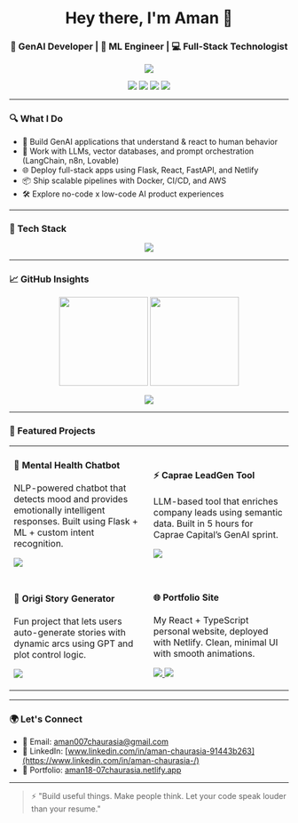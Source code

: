 <h1 align="center">Hey there, I'm Aman 👋</h1>
<h3 align="center">🚀 GenAI Developer | 🧠 ML Engineer | 💻 Full-Stack Technologist</h3>

<p align="center">
  <img src="https://readme-typing-svg.herokuapp.com?font=Fira+Code&pause=1000&color=00FFAA&center=true&vCenter=true&width=435&lines=Turning+AI+dreams+into+deployable+products.;Transforming+human+behavior+via+tech.;Shipping+intelligent+apps+at+scale."/>
</p>

<p align="center">
  <a href="mailto:aman007chaurasia@gmail.com"><img src="https://img.shields.io/badge/Email-c14438?style=for-the-badge&logo=Gmail&logoColor=white"/></a>
  <a href="www.linkedin.com/in/aman-chaurasia-91443b263"><img src="https://img.shields.io/badge/LinkedIn-0077B5?style=for-the-badge&logo=linkedin&logoColor=white"/></a>
  <a href="https://aman18-07chaurasia.netlify.app/"><img src="https://img.shields.io/badge/Portfolio-000000?style=for-the-badge&logo=firefox&logoColor=white"/></a>
  <a href="https://github.com/aman18Chaurasia?tab=repositories"><img src="https://img.shields.io/badge/Projects-100000?style=for-the-badge&logo=github&logoColor=white"/></a>
</p>

---

### 🔍 What I Do

- 🧠 Build GenAI applications that understand & react to human behavior  
- 💬 Work with LLMs, vector databases, and prompt orchestration (LangChain, n8n, Lovable)  
- 🌐 Deploy full-stack apps using Flask, React, FastAPI, and Netlify  
- 📦 Ship scalable pipelines with Docker, CI/CD, and AWS  
- 🛠️ Explore no-code x low-code AI product experiences  

---

### 🧰 Tech Stack

<p align="center">
  <img src="https://skillicons.dev/icons?i=python,flask,fastapi,react,ts,js,html,css,tailwind,git,github,docker,aws,pytorch,tensorflow,sklearn,vscode,postman&perline=8" />
</p>

---

### 📈 GitHub Insights

<p align="center">
  <img src="https://github-readme-stats.vercel.app/api?username=aman18Chaurasia&show_icons=true&theme=tokyonight&hide_title=true" height="160"/>
  <img src="https://streak-stats.demolab.com?user=aman18Chaurasia&theme=tokyonight&hide_border=true" height="160"/>
</p>

<p align="center">
  <img src="https://github-profile-trophy.vercel.app/?username=aman18Chaurasia&theme=onedark&column=6&margin-w=10" />
</p>

---

### 🚀 Featured Projects

<table>
  <tr>
    <td width="50%">
      <h4>🧠 Mental Health Chatbot</h4>
      <p>NLP-powered chatbot that detects mood and provides emotionally intelligent responses. Built using Flask + ML + custom intent recognition.</p>
      <p>
        <a href="https://github.com/aman18Chaurasia/Mental-Health-Chatbot">
          <img src="https://img.shields.io/badge/View Repo-blue?style=for-the-badge&logo=github" />
        </a>
      </p>
    </td>
    <td width="50%">
      <h4>⚡ Caprae LeadGen Tool</h4>
      <p>LLM-based tool that enriches company leads using semantic data. Built in 5 hours for Caprae Capital’s GenAI sprint.</p>
      <p>
        <a href="https://github.com/aman18Chaurasia/caprae-leadgen-tool">
          <img src="https://img.shields.io/badge/View Repo-blue?style=for-the-badge&logo=github" />
        </a>
      </p>
    </td>
  </tr>
  <tr>
    <td width="50%">
      <h4>📝 Origi Story Generator</h4>
      <p>Fun project that lets users auto-generate stories with dynamic arcs using GPT and plot control logic.</p>
      <p>
        <a href="https://github.com/aman18Chaurasia/origi-story-generation">
          <img src="https://img.shields.io/badge/View Repo-blue?style=for-the-badge&logo=github" />
        </a>
      </p>
    </td>
    <td width="50%">
      <h4>🌐 Portfolio Site</h4>
      <p>My React + TypeScript personal website, deployed with Netlify. Clean, minimal UI with smooth animations.</p>
      <p>
        <a href="https://github.com/aman18Chaurasia/Portfolio">
          <img src="https://img.shields.io/badge/View Repo-blue?style=for-the-badge&logo=github" />
        </a>
        <a href="https://aman18-07chaurasia.netlify.app/">
          <img src="https://img.shields.io/badge/Live Demo-brightgreen?style=for-the-badge&logo=netlify" />
        </a>
      </p>
    </td>
  </tr>
</table>

---

### 🌍 Let's Connect

- 📨 Email: [aman007chaurasia@gmail.com](mailto:aman007chaurasia@gmail.com)  
- 💼 LinkedIn: [www.linkedin.com/in/aman-chaurasia-91443b263](https://www.linkedin.com/in/aman-chaurasia-/)  
- 🧠 Portfolio: [aman18-07chaurasia.netlify.app](https://aman18-07chaurasia.netlify.app/)

---

> ⚡ "Build useful things. Make people think. Let your code speak louder than your resume."

